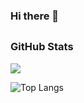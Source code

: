 ### Hi there 👋

## <h3 align="left">GitHub Stats</h3>

<a href="">
  <img align="center" src="https://github-readme-stats.vercel.app/api?username=SolyarDarya&count_private=true&include_all_commits=true&show_icons=true&title_color=007bff&text_color=e7e7e7&icon_color=007bff&bg_color=171c28" />
<a />
  
![Top Langs](https://github-readme-stats.vercel.app/api/top-langs/?username=DaryaSolyar&layout=compact&title_color=007bff&text_color=e7e7e7&icon_color=007bff&bg_color=171c28)

